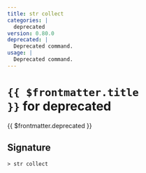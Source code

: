 ```yaml
---
title: str collect
categories: |
  deprecated
version: 0.80.0
deprecated: |
  Deprecated command.
usage: |
  Deprecated command.
---
```


# <code>{{ $frontmatter.title }}</code> for deprecated

<div class='command-title'>{{ $frontmatter.deprecated }}</div>

## Signature

```> str collect ```
